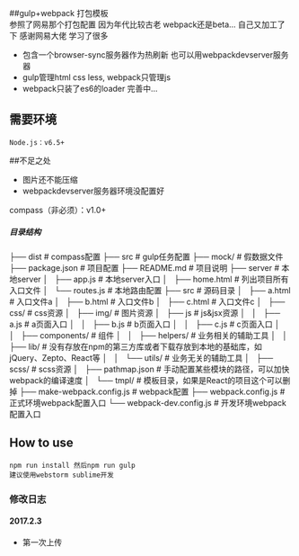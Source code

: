 ##gulp+webpack 打包模板   
	参照了网易那个打包配置 因为年代比较古老 webpack还是beta...
	自己又加工了下 感谢网易大佬 学习了很多

- 包含一个browser-sync服务器作为热刷新 也可以用webpackdevserver服务器
- gulp管理html css less, webpack只管理js 
- webpack只装了es6的loader 完善中...

## 需要环境
	Node.js：v6.5+

##不足之处
- 图片还不能压缩
- webpackdevserver服务器环境没配置好



compass（非必须）：v1.0+
##### 目录结构

├── dist                 # compass配置
├── src               # gulp任务配置
├── mock/                     # 假数据文件
├── package.json              # 项目配置
├── README.md                 # 项目说明
├── server                    # 本地server
│   ├── app.js                # 本地server入口
│   ├── home.html             # 列出项目所有入口文件
│   └── routes.js             # 本地路由配置
├── src                       # 源码目录
│   ├── a.html                # 入口文件a
│   ├── b.html                # 入口文件b
│   ├── c.html                # 入口文件c
│   ├── css/                  # css资源
│   ├── img/                  # 图片资源
│   ├── js                    # js&jsx资源
│   │   ├── a.js              # a页面入口
│   │   ├── b.js              # b页面入口
│   │   ├── c.js              # c页面入口
│   │   ├── components/       # 组件
│   │   ├── helpers/          # 业务相关的辅助工具
│   │   ├── lib/              # 没有存放在npm的第三方库或者下载存放到本地的基础库，如jQuery、Zepto、React等
│   │   └── utils/            # 业务无关的辅助工具
│   ├── scss/                 # scss资源
│   ├── pathmap.json          # 手动配置某些模块的路径，可以加快webpack的编译速度
│   └── tmpl/                 # 模板目录，如果是React的项目这个可以删掉
├── make-webpack.config.js    # webpack配置
├── webpack.config.js         # 正式环境webpack配置入口
└── webpack-dev.config.js     # 开发环境webpack配置入口
## How to use
    npm run install 然后npm run gulp
    建议使用webstorm sublime开发


### 修改日志

#### 2017.2.3

- 第一次上传
  
  